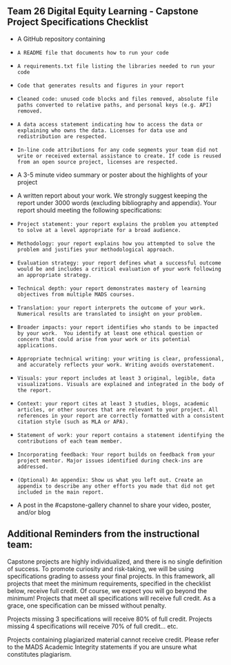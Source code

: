 ## Team 26 Digital Equity Learning - Capstone Project Specifications Checklist

-	 A GitHub repository containing
   *	 A README file that documents how to run your code 
   *	 A requirements.txt file listing the libraries needed to run your code
   *	 Code that generates results and figures in your report
   *	 Cleaned code: unused code blocks and files removed, absolute file paths converted to relative paths, and personal keys (e.g. API) removed.
   *	 A data access statement indicating how to access the data or explaining who owns the data. Licenses for data use and redistribution are respected.
   *	 In-line code attributions for any code segments your team did not write or received external assistance to create. If code is reused from an open source project, licenses are respected.

-	 A 3-5 minute video summary or poster about the highlights of your project

-	 A written report about your work. We strongly suggest keeping the report under 3000 words (excluding bibliography and appendix). Your report should meeting the following specifications:

   -	 Project statement: your report explains the problem you attempted to solve at a level appropriate for a broad audience.
   -	 Methodology: your report explains how you attempted to solve the problem and justifies your methodological approach.
   -	 Evaluation strategy: your report defines what a successful outcome would be and includes a critical evaluation of your work following an appropriate strategy.
   -	 Technical depth: your report demonstrates mastery of learning objectives from multiple MADS courses. 
   -	 Translation: your report interprets the outcome of your work. Numerical results are translated to insight on your problem. 
   -	 Broader impacts: your report identifies who stands to be impacted by your work.  You identify at least one ethical question or concern that could arise from your work or its potential applications.
   -	 Appropriate technical writing: your writing is clear, professional, and accurately reflects your work. Writing avoids overstatement. 
   -	 Visuals: your report includes at least 3 original, legible, data visualizations. Visuals are explained and integrated in the body of the report.
   -	 Context: your report cites at least 3 studies, blogs, academic articles, or other sources that are relevant to your project. All references in your report are correctly formatted with a consistent citation style (such as MLA or APA). 
   -	 Statement of work: your report contains a statement identifying the contributions of each team member.
   -	 Incorporating feedback: Your report builds on feedback from your project mentor. Major issues identified during check-ins are addressed.
   -	 (Optional) An appendix: Show us what you left out. Create an appendix to describe any other efforts you made that did not get included in the main report.

-	 A post in the #capstone-gallery channel to share your video, poster, and/or blog 

## Additional Reminders from the instructional team:

Capstone projects are highly individualized, and there is no single definition of success. To promote curiosity and risk-taking, we will be using specifications grading to assess your final projects. In this framework, all projects that meet the minimum requirements, specified in the checklist below, receive full credit. Of course, we expect you will go beyond the minimum! 
Projects that meet all specifications will receive full credit. As a grace, one specification can be missed without penalty.


Projects missing 3 specifications will receive 80% of full credit.
Projects missing 4 specifications will receive 70% of full credit… etc.


Projects containing plagiarized material cannot receive credit. Please refer to the MADS Academic Integrity statements if you are unsure what constitutes plagiarism.
